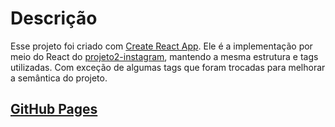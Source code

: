 # Descrição

Esse projeto foi criado com [Create React App](https://github.com/facebook/create-react-app). Ele é a implementação por meio do React do [projeto2-instagram](https://github.com/Icaro-pavani/projeto2-instagram), mantendo a mesma estrutura e tags utilizadas. Com exceção de algumas tags que foram trocadas para melhorar a semântica do projeto.

## [GitHub Pages](https://icaro-pavani.github.io/projeto7-instagram-react/)
